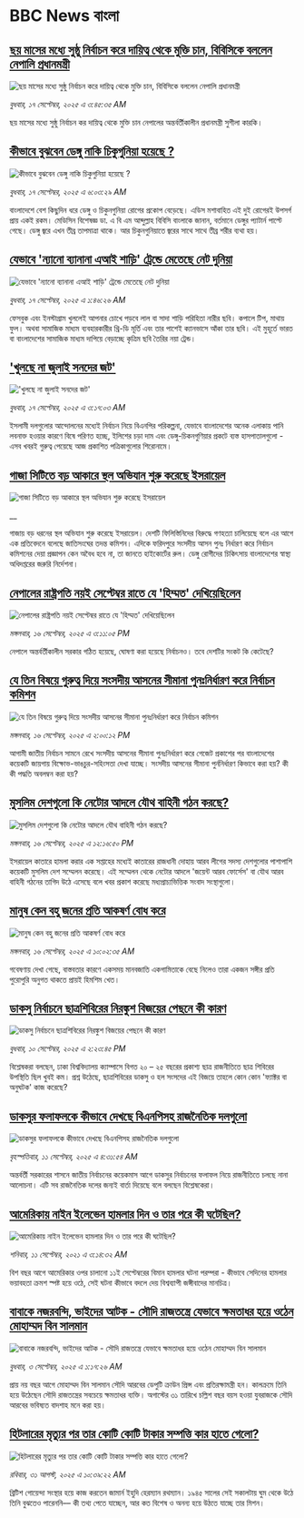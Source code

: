 # BBC News বাংলা## [ছয় মাসের মধ্যে সুষ্ঠু নির্বাচন করে  দায়িত্ব থেকে মুক্তি চান, বিবিসিকে বললেন নেপালি প্রধানমন্ত্রী](https://www.bbc.com/bengali/articles/c89dp4d220vo?at_medium=RSS&at_campaign=rss?at_campaign=githubrss)![ছয় মাসের মধ্যে সুষ্ঠু নির্বাচন করে  দায়িত্ব থেকে মুক্তি চান, বিবিসিকে বললেন নেপালি প্রধানমন্ত্রী](https://ichef.bbci.co.uk/ace/ws/240/cpsprodpb/e046/live/b61f2c60-936d-11f0-a854-db1b3d3fde11.jpg)_বুধবার, ১৭ সেপ্টেম্বর, ২০২৫ এ ৩:৪৫:৩৫ AM_ছয় মাসের মধ্যে সুষ্ঠু নির্বাচন কর দায়িত্ব থেকে মুক্তি চান নেপালের অন্তর্বর্তীকালীন প্রধানমন্ত্রী সুশীলা কারকি।## [কীভাবে বুঝবেন ডেঙ্গু নাকি চিকুগুনিয়া হয়েছে ?](https://www.bbc.com/bengali/articles/cwynvwgxv77o?at_medium=RSS&at_campaign=rss?at_campaign=githubrss)![কীভাবে বুঝবেন ডেঙ্গু নাকি চিকুগুনিয়া হয়েছে ?](https://ichef.bbci.co.uk/ace/ws/240/cpsprodpb/1351/live/7e4cce80-938d-11f0-9cf6-cbf3e73ce2b9.jpg)_বুধবার, ১৭ সেপ্টেম্বর, ২০২৫ এ ৬:০৩:২৯ AM_বাংলাদেশে বেশ কিছুদিন ধরে ডেঙ্গু ও চিকুনগুনিয়া রোগের প্রকোপ বেড়েছে। এডিস মশাবাহিত এই দুই রোগেরই উপসর্গ প্রায় একই রকম। মেডিসিন বিশেষজ্ঞ ডা. এ বি এম আব্দুল্লাহ বিবিসি বাংলাকে জানান, বর্তমানে ডেঙ্গুর প্যাটার্ন পাল্টে গেছে। ডেঙ্গু জ্বরে এখন তীব্র তাপমাত্রা থাকে। আর চিকুনগুনিয়াতে জ্বরের সাথে সাথে তীব্র শরীর ব্যথা হয়।## [যেভাবে 'ন্যানো ব্যানানা এআই শাড়ি' ট্রেন্ডে মেতেছে নেট দুনিয়া](https://www.bbc.com/bengali/articles/czrp807kvrmo?at_medium=RSS&at_campaign=rss?at_campaign=githubrss)![যেভাবে 'ন্যানো ব্যানানা এআই শাড়ি' ট্রেন্ডে মেতেছে নেট দুনিয়া](https://ichef.bbci.co.uk/ace/ws/240/cpsprodpb/5388/live/bbf7e6b0-92e4-11f0-84c8-99de564f0440.jpg)_বুধবার, ১৭ সেপ্টেম্বর, ২০২৫ এ ১:৪৬:২৬ AM_ফেসবুক এবং ইনস্টাগ্রাম খুললেই আপনার চোখে পড়বে লাল বা সাদা শাড়ি পরিহিতা নারীর ছবি। কপালে টিপ, মাথায় ফুল। অথবা সামাজিক মাধ্যম ব্যবহারকারীর থ্রি-ডি মূর্তি এবং তার পাশেই ক্যানভাসে আঁকা তার ছবি। এই মুহূর্তে ভারত বা বাংলাদেশের সামাজিক মাধ্যম দাপিয়ে বেড়াচ্ছে কৃত্রিম ছবি তৈরির নয়া ট্রেন্ড।## ['খুলছে না জুলাই সনদের জট'](https://www.bbc.com/bengali/articles/c1ed0pjnle6o?at_medium=RSS&at_campaign=rss?at_campaign=githubrss)!['খুলছে না জুলাই সনদের জট'](https://ichef.bbci.co.uk/ace/ws/240/cpsprodpb/7ebc/live/97d6d590-936e-11f0-b391-6936825093bd.jpg)_বুধবার, ১৭ সেপ্টেম্বর, ২০২৫ এ ৩:১৭:০৩ AM_ইসলামী দলগুলোর আন্দোলনের মধ্যেই নির্বাচন নিয়ে বিএনপির পরিকল্পনা, যেভাবে বাংলাদেশের অনেক এলাকায় পানি লবনাক্ত হওয়ার কারণে বিষে পরিণত হচ্ছে, ইলিশের চড়া দাম এবং ডেঙ্গু-চিকনগুণিয়ার প্রকটে ব্যস্ত হাসপাতালগুলো - এসব খবরই গুরুত্ব পেয়েছে আজ প্রকাশিত পত্রিকাগুলোর শিরোনামে।## [গাজা সিটিতে বড় আকারে স্থল অভিযান শুরু করেছে ইসরায়েল](https://www.bbc.co.uk/bengali/live/c05970v5256t?at_medium=RSS&at_campaign=rss?at_campaign=githubrss)![গাজা সিটিতে বড় আকারে স্থল অভিযান শুরু করেছে ইসরায়েল](https://ichef.bbci.co.uk/ace/standard/240/cpsprodpb/3779/live/f35a5e60-9309-11f0-84c8-99de564f0440.jpg)__গাজায় বড় ধরনের স্থল অভিযান শুরু করেছে ইসরায়েল। দেশটি ফিলিস্তিনিদের বিরুদ্ধে গণহত্যা চালিয়েছে বলে এর আগে এক প্রতিবেদনে বলেছে জাতিসংঘের তদন্ত কমিশন। এদিকে ফরিদপুরে সংসদীয় আসন পুনঃ নির্ধারণ করে নির্বাচন কমিশনের দেয়া প্রজ্ঞাপন কেন অবৈধ হবে না, তা জানতে হাইকোর্টের রুল। ডেঙ্গু রোগীদের চিকিৎসায় বাংলাদেশের স্বাস্থ্য অধিদপ্তরের জরুরি নির্দেশনা।## [নেপালের রাষ্ট্রপতি নয়ই সেপ্টেম্বর রাতে যে 'হিম্মত' দেখিয়েছিলেন](https://www.bbc.com/bengali/articles/c3e75xv9eypo?at_medium=RSS&at_campaign=rss?at_campaign=githubrss)![নেপালের রাষ্ট্রপতি নয়ই সেপ্টেম্বর রাতে যে 'হিম্মত' দেখিয়েছিলেন](https://ichef.bbci.co.uk/ace/ws/240/cpsprodpb/4564/live/67726e70-92f9-11f0-84c8-99de564f0440.jpg)_মঙ্গলবার, ১৬ সেপ্টেম্বর, ২০২৫ এ ৩:১১:০৫ PM_নেপালে অন্তর্বর্তীকালীন সরকার গঠিত হয়েছে, ঘোষণা করা হয়েছে নির্বাচনও। তবে দেশটির সংকট কি কেটেছে?## [যে তিন বিষয়ে গুরুত্ব দিয়ে সংসদীয় আসনের সীমানা পুনঃনির্ধারণ করে নির্বাচন কমিশন](https://www.bbc.com/bengali/articles/cgrq5l87j99o?at_medium=RSS&at_campaign=rss?at_campaign=githubrss)![যে তিন বিষয়ে গুরুত্ব দিয়ে সংসদীয় আসনের সীমানা পুনঃনির্ধারণ করে নির্বাচন কমিশন](https://ichef.bbci.co.uk/ace/ws/240/cpsprodpb/64c4/live/e2cbe5c0-92fd-11f0-9cf6-cbf3e73ce2b9.png)_মঙ্গলবার, ১৬ সেপ্টেম্বর, ২০২৫ এ ২:০০:১২ PM_আগামী জাতীয় নির্বাচন সামনে রেখে সংসদীয় আসনের সীমানা পুনঃনির্ধারণ করে গেজেট প্রকাশের পর বাংলাদেশের কয়েকটি জায়গায় বিক্ষোভ-ভাঙচুর-সহিংসতা দেখা যাচ্ছে। সংসদীয় আসনের সীমানা পুর্ননির্ধারণ কিভাবে করা হয়? কী কী পদ্ধতি অবলম্বন করা হয়?## [মুসলিম দেশগুলো কি নেটোর আদলে যৌথ বাহিনী গঠন করছে?](https://www.bbc.com/bengali/articles/c3vz57e6v3eo?at_medium=RSS&at_campaign=rss?at_campaign=githubrss)![মুসলিম দেশগুলো কি নেটোর আদলে যৌথ বাহিনী গঠন করছে?](https://ichef.bbci.co.uk/ace/ws/240/cpsprodpb/9b38/live/9fee3870-92e9-11f0-9cf6-cbf3e73ce2b9.jpg)_মঙ্গলবার, ১৬ সেপ্টেম্বর, ২০২৫ এ ১২:১৬:৫০ PM_ইসরায়েল কাতারে হামলা করার এক সপ্তাহের মধ্যেই কাতারের রাজধানী দোহায় আরব লীগের সদস্য দেশগুলোর পাশাপাশি কয়েকটি মুসলিম দেশ সম্মেলন করেছে। এই সম্মেলন থেকে নেটোর আদলে 'জয়েন্ট আরব ফোর্সেস' বা যৌথ আরব বাহিনী গঠনের তাগিদ উঠে এসেছে বলে খবর প্রকাশ করেছে মধ্যপ্রাচ্যভিত্তিক সংবাদ সংস্থাগুলো।## [মানুষ কেন বহু জনের প্রতি আকষর্ণ বোধ করে ](https://www.bbc.com/bengali/articles/cvg7y677j4lo?at_medium=RSS&at_campaign=rss?at_campaign=githubrss)![মানুষ কেন বহু জনের প্রতি আকষর্ণ বোধ করে ](https://ichef.bbci.co.uk/ace/ws/240/cpsprodpb/e70c/live/f6709cf0-4687-11f0-84b6-6bf0f66205f1.jpg)_মঙ্গলবার, ১৬ সেপ্টেম্বর, ২০২৫ এ ১০:০২:৩৫ AM_গবেষণায় দেখা গেছে, বাস্তবতার কারণে একসময় মানবজাতি একগামিতাকে বেছে নিলেও তারা একজন সঙ্গীর প্রতি পুরোপুরি অনুগত থাকতে প্রায়ই হিমশিম খেত।## [ডাকসু নির্বাচনে ছাত্রশিবিরের নিরঙ্কুশ বিজয়ের পেছনে কী কারণ](https://www.bbc.com/bengali/articles/cvgvemy3dk2o?at_medium=RSS&at_campaign=rss?at_campaign=githubrss)![ডাকসু নির্বাচনে ছাত্রশিবিরের নিরঙ্কুশ বিজয়ের পেছনে কী কারণ](https://ichef.bbci.co.uk/ace/ws/240/cpsprodpb/33bf/live/0c9c2420-8e51-11f0-b199-41ee52afc86b.jpg)_বুধবার, ১০ সেপ্টেম্বর, ২০২৫ এ ২:২৩:৪৫ PM_বিশ্লেষকরা বলছেন, ঢাকা বিশ্ববিদ্যালয় ক্যাম্পাসে বিগত ২০ – ২৫ বছরের প্রকাশ্য ছাত্র রাজনীতিতে ছাত্র শিবিরের উপস্থিতি ছিল খুবই কম। প্রশ্ন উঠেছে, ছাত্রশিবিরের ডাকসু ও হল সংসদের এই বিজয়ে তাহলে কোন কোন 'ফ্যাক্টর বা অনুঘটক' কাজ করেছে?## [ডাকসুর ফলাফলকে কীভাবে দেখছে বিএনপিসহ রাজনৈতিক দলগুলো](https://www.bbc.com/bengali/articles/c3rvw8rq0dzo?at_medium=RSS&at_campaign=rss?at_campaign=githubrss)![ডাকসুর ফলাফলকে কীভাবে দেখছে বিএনপিসহ রাজনৈতিক দলগুলো](https://ichef.bbci.co.uk/ace/ws/240/cpsprodpb/a5ef/live/3e1521d0-8ec1-11f0-8f12-7303442ee564.jpg)_বৃহস্পতিবার, ১১ সেপ্টেম্বর, ২০২৫ এ ৪:৩১:৫৪ AM_অন্তর্বর্তী সরকারের শাসনে জাতীয় নির্বাচনের কয়েকমাস আগে ডাকসুর নির্বাচনের ফলাফল নিয়ে রাজনীতিতে চলছে নানা আলোচনা। এটি সব রাজনৈতিক দলের জন্যই বার্তা দিয়েছে বলে বলছেন বিশ্লেষকেরা।## [আমেরিকায় নাইন ইলেভেন হামলার দিন ও তার পরে কী ঘটেছিল?](https://www.bbc.com/bengali/news-58102468?at_medium=RSS&at_campaign=rss?at_campaign=githubrss)![আমেরিকায় নাইন ইলেভেন হামলার দিন ও তার পরে কী ঘটেছিল?](https://ichef.bbci.co.uk/ace/standard/240/cpsprodpb/2FDA/production/_119705221_twintowers.jpg)_শনিবার, ১১ সেপ্টেম্বর, ২০২১ এ ৩:১৪:৩২ AM_বিশ বছর আগে আমেরিকার ওপর চালানো ১১ই সেপ্টেম্বরের বিমান হামলার ঘটনা পরম্পরা - কীভাবে সেদিনের হামলার ভয়াবহতা ক্রমশ স্পষ্ট হয়ে ওঠে, সেই ঘটনা কীভাবে বদলে দেয় বিশ্বব্যাপী জঙ্গীবাদের মানচিত্র।## [বাবাকে নজরবন্দি, ভাইদের আটক - সৌদি রাজতন্ত্রে যেভাবে ক্ষমতাধর হয়ে ওঠেন মোহাম্মদ বিন সালমান](https://www.bbc.com/bengali/articles/c1mpmx9dvrgo?at_medium=RSS&at_campaign=rss?at_campaign=githubrss)![বাবাকে নজরবন্দি, ভাইদের আটক - সৌদি রাজতন্ত্রে যেভাবে ক্ষমতাধর হয়ে ওঠেন মোহাম্মদ বিন সালমান](https://ichef.bbci.co.uk/ace/ws/240/cpsprodpb/8900/live/9e7b92f0-87e3-11f0-84c8-99de564f0440.jpg)_বুধবার, ৩ সেপ্টেম্বর, ২০২৫ এ ১:১৭:২৬ AM_প্রায় নয় বছর আগে মোহাম্মদ বিন সালমান সৌদি আরবের ডেপুটি ক্রাউন প্রিন্স এবং প্রতিরক্ষামন্ত্রী হন। কালক্রমে তিনি হয়ে উঠেছেন সৌদি রাজতন্ত্রের সবচেয়ে ক্ষমতাধর ব্যক্তি। অগাস্টের ৩১ তারিখে চল্লিশ বছর বয়স হওয়া যুবরাজকে সৌদি আরবের ভবিষ্যত বাদশাহ মনে করা হয়।## [হিটলারের মৃত্যুর পর তার কোটি কোটি টাকার সম্পত্তি কার হাতে গেলো?](https://www.bbc.com/bengali/articles/c15lj45vwlwo?at_medium=RSS&at_campaign=rss?at_campaign=githubrss)![হিটলারের মৃত্যুর পর তার কোটি কোটি টাকার সম্পত্তি কার হাতে গেলো?](https://ichef.bbci.co.uk/ace/ws/240/cpsprodpb/af67/live/b78d09b0-84c6-11f0-84c8-99de564f0440.jpg)_রবিবার, ৩১ আগস্ট, ২০২৫ এ ১০:৩৯:২২ AM_ব্রিটিশ গোয়েন্দা সংস্থার হয়ে কাজ করতেন জামার্ন ইহুদি হেরম্যান রথম্যান। ১৯৪৫ সালের সেই সকালটায় ঘুম থেকে উঠে তিনি বুঝতেও পারেননি–– কী তথ্য পেতে যাচ্ছেন, আর কত বিশেষ ও অনন্য হয়ে উঠতে যাচ্ছে তার মিশন।